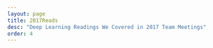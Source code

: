 ```yaml
---
layout: page
title: 2017Reads
desc: "Deep Learning Readings We Covered in 2017 Team Meetings"
order: 4
---
```

